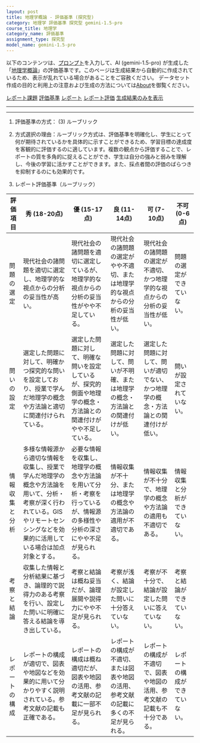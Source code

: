 ```yaml
---
layout: post
title: 地理学概論 - 評価基準 (探究型)
category: 地理学 評価基準 探究型 gemini-1.5-pro
course_title: 地理学
category_name: 評価基準
assignment_type: 探究型
model_name: gemini-1.5-pro
---
```


以下のコンテンツは、[プロンプト](http://127.0.0.1:8000/generated/地理学/gemini-1.5-pro/prompt_評価基準-探究型.md)を入力して、AI (gemini-1.5-pro) が生成した「[地理学概論](/contents/地理学/)」の評価基準です。このページは生成結果から自動的に作成されているため、表示が乱れている場合があることをご容赦ください。
データセット作成の目的と利用上の注意および生成の方法については[About](/About)を御覧ください。

[レポート課題](../レポート課題-探究型)
[評価基準](../評価基準-探究型)
[レポート](../レポート-探究型)
[レポート評価](../レポート評価-探究型)
[生成結果のみを表示](http://127.0.0.1:8000/generated/地理学/gemini-1.5-pro/評価基準-探究型.md)
  

***
***
  
1. 評価基準の方式： (3) ルーブリック

2. 方式選択の理由：ルーブリック方式は、評価基準を明確化し、学生にとって何が期待されているかを具体的に示すことができるため、学習目標の達成度を客観的に評価するのに適しています。複数の観点から評価することで、レポートの質を多角的に捉えることができ、学生は自分の強みと弱みを理解し、今後の学習に活かすことができます。また、採点者間の評価のばらつきを抑制するのにも効果的です。

3. レポート評価基準（ルーブリック）

| 評価項目 | 秀 (18-20点) | 優 (15-17点) | 良 (11-14点) | 可 (7-10点) | 不可 (0-6点) |
|---|---|---|---|---|---|
| 問題の選定 | 現代社会の諸問題を適切に選定し、地理学的な視点からの分析の妥当性が高い。 | 現代社会の諸問題を適切に選定しているが、地理学的な視点からの分析の妥当性がやや不足している。 | 現代社会の諸問題の選定がやや不適切、または地理学的な視点からの分析の妥当性が低い。 | 現代社会の諸問題の選定が不適切、かつ地理学的な視点からの分析の妥当性が低い。 | 問題の選定ができていない。 |
| 問いの設定 | 選定した問題に対して、明確かつ探究的な問いを設定しており、授業で学んだ地理学の概念や方法論と適切に関連付けられている。 | 選定した問題に対して、明確な問いを設定しているが、探究的側面や地理学の概念・方法論との関連付けがやや不足している。 | 選定した問題に対して、問いが不明確、または地理学の概念・方法論との関連付けが低い。 | 選定した問題に対して、問いが適切でない、かつ地理学の概念・方法論との関連付けが低い。 | 問いが設定されていない。 |
| 情報収集と分析 | 多様な情報源から適切な情報を収集し、授業で学んだ地理学の概念や方法論を用いて、分析・考察が深く行われている。GISやリモートセンシングなどを効果的に活用している場合は加点対象とする。 | 必要な情報を収集し、地理学の概念や方法論を用いて分析・考察を行っているが、情報源の多様性や分析の深さにやや不足が見られる。 | 情報収集が不十分、または地理学の概念や方法論の適用が不適切である。 | 情報収集が不十分で、地理学の概念や方法論の適用も不適切である。 | 情報収集と分析ができていない。 |
| 考察と結論 | 収集した情報と分析結果に基づき、論理的で説得力のある考察を行い、設定した問いに明確に答える結論を導き出している。 | 考察と結論は概ね妥当だが、論理展開や説得力にやや不足が見られる。 | 考察が浅く、結論が設定した問いに十分答えていない。 | 考察が不十分で、結論が設定した問いに答えていない。 | 考察と結論ができていない。 |
| レポートの構成 | レポートの構成が適切で、図表や地図などを効果的に用いて分かりやすく説明されている。参考文献の記載も正確である。 | レポートの構成は概ね適切だが、図表や地図の活用、参考文献の記載に一部不足が見られる。 | レポートの構成が不適切、または図表や地図の活用、参考文献の記載に多くの不足が見られる。 | レポートの構成が不適切で、図表や地図の活用、参考文献の記載も不十分である。 | レポートの構成ができていない。 |
